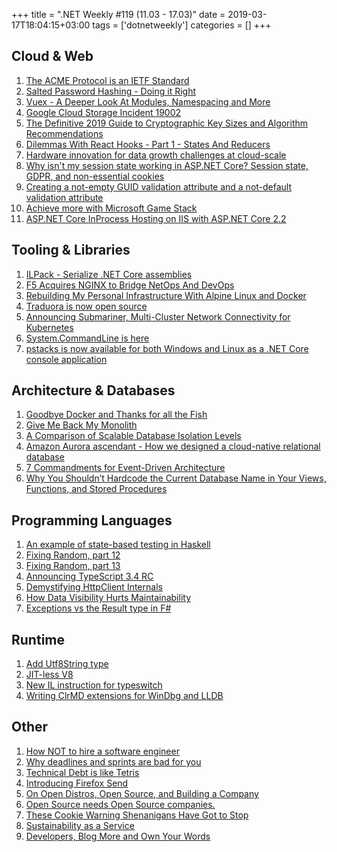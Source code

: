 +++
title = ".NET Weekly #119 (11.03 - 17.03)"
date = 2019-03-17T18:04:15+03:00
tags = ['dotnetweekly']
categories = []
+++

## Cloud & Web

1. [The ACME Protocol is an IETF Standard](https://letsencrypt.org/2019/03/11/acme-protocol-ietf-standard.html)
1. [Salted Password Hashing - Doing it Right](https://crackstation.net/hashing-security.htm)
1. [Vuex - A Deeper Look At Modules, Namespacing and More](https://www.youtube.com/watch?v=dGlTmR5DzP8)
1. [Google Cloud Storage Incident 19002](https://status.cloud.google.com/incident/storage/19002)
1. [The Definitive 2019 Guide to Cryptographic Key Sizes and Algorithm Recommendations](https://paragonie.com/blog/2019/03/definitive-2019-guide-cryptographic-key-sizes-and-algorithm-recommendations)
1. [Dilemmas With React Hooks - Part 1 - States And Reducers](https://yearn2learn.netlify.com/dilemmas-with-react-hooks-1)
1. [Hardware innovation for data growth challenges at cloud-scale](https://azure.microsoft.com/en-us/blog/hardware-innovation-for-data-growth-challenges-at-cloud-scale/)
1. [Why isn't my session state working in ASP.NET Core? Session state, GDPR, and non-essential cookies](https://andrewlock.net/session-state-gdpr-and-non-essential-cookies/)
1. [Creating a not-empty GUID validation attribute and a not-default validation attribute](https://andrewlock.net/creating-an-empty-guid-validation-attribute/)
1. [Achieve more with Microsoft Game Stack](https://azure.microsoft.com/en-us/blog/achieve-more-with-microsoft-game-stack/)
1. [ASP.NET Core InProcess Hosting on IIS with ASP.NET Core 2.2](https://weblog.west-wind.com/posts/2019/Mar/16/ASPNET-Core-Hosting-on-IIS-with-ASPNET-Core-22)

<!--more-->

## Tooling & Libraries

1. [ILPack - Serialize .NET Core assemblies](https://github.com/Lokad/ILPack)
1. [F5 Acquires NGINX to Bridge NetOps And DevOps](https://www.nginx.com/press/f5-acquires-nginx-to-bridge-netops-and-devops/)
1. [Rebuilding My Personal Infrastructure With Alpine Linux and Docker](https://www.wezm.net/technical/2019/02/alpine-linux-docker-infrastructure/)
1. [Traduora is now open source](https://traduora.com/)
1. [Announcing Submariner, Multi-Cluster Network Connectivity for Kubernetes](https://rancher.com/blog/2019/announcing-submariner-multi-cluster-kubernetes-networking/)
1. [System.CommandLine is here](https://github.com/dotnet/command-line-api/wiki)
1. [pstacks is now available for both Windows and Linux as a .NET Core console application](https://github.com/chrisnas/DebuggingExtensions/releases/tag/v1.6)

## Architecture & Databases

1. [Goodbye Docker and Thanks for all the Fish](https://technodrone.blogspot.com/2019/02/goodbye-docker-and-thanks-for-all-fish.html)
1. [Give Me Back My Monolith](http://www.craigkerstiens.com/2019/03/13/give-me-back-my-monolith/)
1. [A Comparison of Scalable Database Isolation Levels](https://fauna.com/blog/a-comparison-of-scalable-database-isolation-levels)
1. [Amazon Aurora ascendant - How we designed a cloud-native relational database](https://www.allthingsdistributed.com/2019/03/Amazon-Aurora-design-cloud-native-relational-database.html)
1. [7 Commandments for Event-Driven Architecture](https://rjzaworski.com/2019/03/7-commandments-for-event-driven-architecture)
1. [Why You Shouldn’t Hardcode the Current Database Name in Your Views, Functions, and Stored Procedures](https://www.red-gate.com/simple-talk/opinion/editorials/why-you-shouldnt-hardcode-the-current-database-name-in-your-views-functions-and-stored-procedures/)

## Programming Languages

1. [An example of state-based testing in Haskell](https://blog.ploeh.dk/2019/03/11/an-example-of-state-based-testing-in-haskell/)
1. [Fixing Random, part 12](https://ericlippert.com/2019/03/11/fixing-random-part-12/)
1. [Fixing Random, part 13](https://ericlippert.com/2019/03/14/fixing-random-part-13/)
1. [Announcing TypeScript 3.4 RC](https://devblogs.microsoft.com/typescript/announcing-typescript-3-4-rc/)
1. [Demystifying HttpClient Internals](https://www.stevejgordon.co.uk/demystifying-httpclient-internals-sendasync-flow-for-httprequestmessage)
1. [How Data Visibility Hurts Maintainability](https://www.yegor256.com/2019/03/12/data-and-maintainability.html)
1. [Exceptions vs the Result type in F#](https://danielwertheim.se/exceptions-vs-the-result-type-in-fsharp/)

## Runtime

1. [Add Utf8String type](https://github.com/dotnet/coreclr/pull/23209)
1. [JIT-less V8](https://v8.dev/blog/jitless)
1. [New IL instruction for typeswitch](https://github.com/dotnet/coreclr/issues/23241)
1. [Writing ClrMD extensions for WinDbg and LLDB](https://medium.com/@kevingosse/writing-clrmd-extensions-for-windbg-and-lldb-916427956f66)

## Other

1. [How NOT to hire a software engineer](http://tonsky.me/blog/hiring/)
1. [Why deadlines and sprints are bad for you](https://medium.com/@niant/why-deadlines-and-sprints-are-bad-for-you-7ee87be5d0f0)
1. [Technical Debt is like Tetris](https://medium.com/@erichiggins/technical-debt-is-like-tetris-168f64d8b700)
1. [Introducing Firefox Send](https://blog.mozilla.org/blog/2019/03/12/introducing-firefox-send-providing-free-file-transfers-while-keeping-your-personal-information-private/)
1. [On Open Distros, Open Source, and Building a Company](https://www.elastic.co/blog/on-open-distros-open-source-and-building-a-company)
1. [Open Source needs Open Source companies.](http://blog.jessitron.com/2019/03/open-source-needs-open-source-companies.html)
1. [These Cookie Warning Shenanigans Have Got to Stop](https://www.troyhunt.com/these-cookie-warning-shenanigans-have-got-to-stop/)
1. [Sustainability as a Service](https://blog.licensezero.com/2019/03/16/sustainability-as-a-service.html)
1. [Developers, Blog More and Own Your Words](https://exceptionnotfound.net/developers-own-your-words-and-blog-more)
